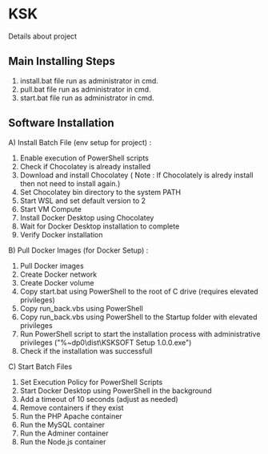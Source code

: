 # KSK
Details about project

## Main Installing Steps 
1)  install.bat file run as administrator in cmd.
2)  pull.bat file run as administrator in cmd.
3)  start.bat file run as administrator in cmd.


## Software Installation

A) Install Batch File (env setup for project) :
  1) Enable execution of PowerShell scripts
  2) Check if Chocolatey is already installed
  3) Download and install Chocolatey
     ( Note : If Chocolately is alredy install then not need to install again.) 
  4) Set Chocolatey bin directory to the system PATH
  5) Start WSL and set default version to 2
  6) Start VM Compute
  7) Install Docker Desktop using Chocolatey
  8) Wait for Docker Desktop installation to complete
  9) Verify Docker installation

B) Pull Docker Images (for Docker Setup) :
  1) Pull Docker images
  2) Create Docker network
  3) Create Docker volume
  4) Copy start.bat using PowerShell to the root of C drive (requires elevated privileges)
  5) Copy run_back.vbs using PowerShell
  6) Copy run_back.vbs using PowerShell to the Startup folder with elevated privileges
  7) Run PowerShell script to start the installation process with administrative privileges
     ("%~dp0\dist\KSKSOFT Setup 1.0.0.exe\")
  8) Check if the installation was successfull

C) Start Batch Files
  1) Set Execution Policy for PowerShell Scripts
  2) Start Docker Desktop using PowerShell in the background
  3) Add a timeout of 10 seconds (adjust as needed)
  4) Remove containers if they exist
  5) Run the PHP Apache container
  6) Run the MySQL container
  7) Run the Adminer container
  8) Run the Node.js container
